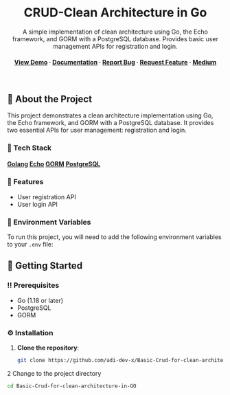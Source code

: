 
<div align="center">

 
  <h1>CRUD-Clean Architecture in Go</h1>
  
  <p>
    A simple implementation of clean architecture using Go, the Echo framework, and GORM with a PostgreSQL database. Provides basic user management APIs for registration and login.
  </p>
  
  
<!-- Badges -->

   
<h4>
    <a href="https://github.com/adi-dev-x/Basic-Crud-for-clean-architecture-in-GO">View Demo</a>
  <span> · </span>
    <a href="https://github.com/adi-dev-x/Basic-Crud-for-clean-architecture-in-GO">Documentation</a>
  <span> · </span>
    <a href="https://github.com/adi-dev-x/Basic-Crud-for-clean-architecture-in-GO/issues/">Report Bug</a>
  <span> · </span>
    <a href="https://github.com/adi-dev-x/Basic-Crud-for-clean-architecture-in-GO/issues/">Request Feature</a>
  <span> · </span>
    <a href="https://medium.com/@adithyanunni258/clean-architecture-in-go-82372752e9f9">Medium</a>
  </h4>
</div>

<br />

<!-- Table of Contents -->


<!-- About the Project -->
## :star2: About the Project

This project demonstrates a clean architecture implementation using Go, the Echo framework, and GORM with a PostgreSQL database. It provides two essential APIs for user management: registration and login.



### :space_invader: Tech Stack

<h4>
     <a href="https://go.dev/">Golang</a>
     <a href="https://echo.labstack.com/">Echo</a>
     <a href="https://gorm.io/">GORM</a>
     <a href="https://www.postgresql.org/">PostgreSQL</a>
</h4>


<!-- Features -->
### :dart: Features

- User registration API
- User login API

<!-- Environment Variables -->
### :key: Environment Variables

To run this project, you will need to add the following environment variables to your `.env` file:


<!-- Getting Started -->
## :toolbox: Getting Started

### :bangbang: Prerequisites

- Go (1.18 or later)
- PostgreSQL
- GORM

### :gear: Installation

1. **Clone the repository**:
   ```bash
   git clone https://github.com/adi-dev-x/Basic-Crud-for-clean-architecture-in-GO
2   Change to the project directory 
   ```bash
   cd Basic-Crud-for-clean-architecture-in-GO

  
